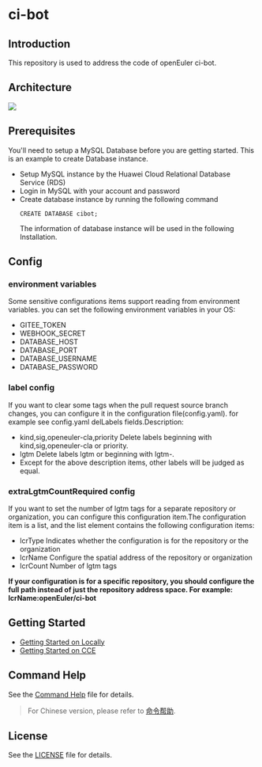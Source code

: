 # ci-bot

## Introduction

This repository is used to address the code of openEuler ci-bot.

## Architecture

<img src="./docs/images/architecture.png" />

## Prerequisites

You'll need to setup a MySQL Database before you are getting started.
This is an example to create Database instance.

* Setup MySQL instance by the Huawei Cloud Relational Database Service (RDS)
* Login in MySQL with your account and password
* Create database instance by running the following command
    ```
    CREATE DATABASE cibot;
    ```
    The information of database instance will be used in the following Installation.

## Config
### environment variables
Some sensitive configurations items support reading from environment variables.
you can set the following environment variables in your OS:
* GITEE_TOKEN 
* WEBHOOK_SECRET
* DATABASE_HOST 
* DATABASE_PORT
* DATABASE_USERNAME
* DATABASE_PASSWORD
### label config
If you want to clear some tags when the pull request source branch changes,
 you can configure it in the configuration file(config.yaml).
 for example see config.yaml delLabels fields.Description:

 * kind,sig,openeuler-cla,priority Delete labels beginning with kind,sig,openeuler-cla or priority. 
 * lgtm Delete labels lgtm or beginning with lgtm-.
 * Except for the above description items, other labels will be judged as equal.
### extraLgtmCountRequired config
 If you want to set the number of lgtm tags for a separate repository or organization, 
 you can configure this configuration item.The configuration item is a list, and the 
 list element contains the following configuration items:

 * lcrType Indicates whether the configuration is for the repository or the organization
 * lcrName Configure the spatial address of the repository or organization 
 * lcrCount Number of lgtm tags

**If your configuration is for a specific repository, you should configure the full path instead of just the repository address space. For example: lcrName:openEuler/ci-bot**

## Getting Started

* [Getting Started on Locally](deploy/locally/README.md)
* [Getting Started on CCE](deploy/cce/README.md)

## Command Help

See the [Command Help](https://gitee.com/openeuler/community/blob/master/en/sig-infrastructure/command.md) file for details.
> For Chinese version, please refer to [命令帮助](https://gitee.com/openeuler/community/blob/master/zh/sig-infrastructure/command.md).

## License

See the [LICENSE](LICENSE) file for details.